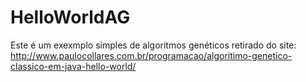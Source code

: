 # HelloWorldAG
Este é um exexmplo simples de algoritmos genéticos retirado do site:
http://www.paulocollares.com.br/programacao/algoritimo-genetico-classico-em-java-hello-world/
